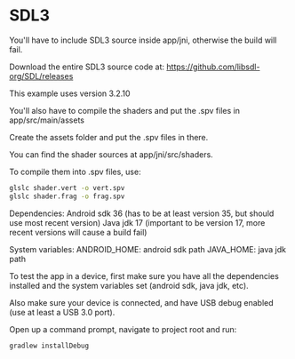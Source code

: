 # SDL3
You'll have to include SDL3 source inside app/jni, otherwise the build will fail.

Download the entire SDL3 source code at:
https://github.com/libsdl-org/SDL/releases

This example uses version 3.2.10

You'll also have to compile the shaders and put the .spv files in app/src/main/assets

Create the assets folder and put the .spv files in there.

You can find the shader sources at app/jni/src/shaders.

To compile them into .spv files, use:
```bash
glslc shader.vert -o vert.spv
glslc shader.frag -o frag.spv
```

Dependencies:
  Android sdk 36 (has to be at least version 35, but should use most recent version)
  Java jdk 17 (important to be version 17, more recent versions will cause a build fail)

System variables:
  ANDROID_HOME: android sdk path
  JAVA_HOME: java jdk path

To test the app in a device, first make sure you have all the dependencies installed and the system variables set (android sdk, java jdk, etc).

Also make sure your device is connected, and have USB debug enabled (use at least a USB 3.0 port).

Open up a command prompt, navigate to project root and run:
```bash
gradlew installDebug
```